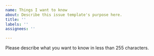 ```yaml
---
name: Things I want to know
about: Describe this issue template's purpose here.
title: ''
labels: ''
assignees: ''

---
```


Please describe what you want to know in less than 255 characters.
